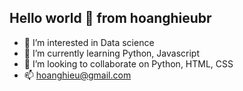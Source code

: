 ## Hello world 👋 from hoanghieubr
- 👀 I’m interested in Data science
- 🌱 I’m currently learning Python, Javascript
- 💞️ I’m looking to collaborate on Python, HTML, CSS
- 📫 hoanghieu@gmail.com

<!---
hoanghieubr/hoanghieubr is a ✨ special ✨ repository because its `README.md` (this file) appears on your GitHub profile.
You can click the Preview link to take a look at your changes.
--->
